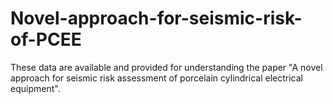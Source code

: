 # Novel-approach-for-seismic-risk-of-PCEE
These data are available and provided for understanding the paper "A novel approach for seismic risk assessment of porcelain cylindrical electrical equipment". 
